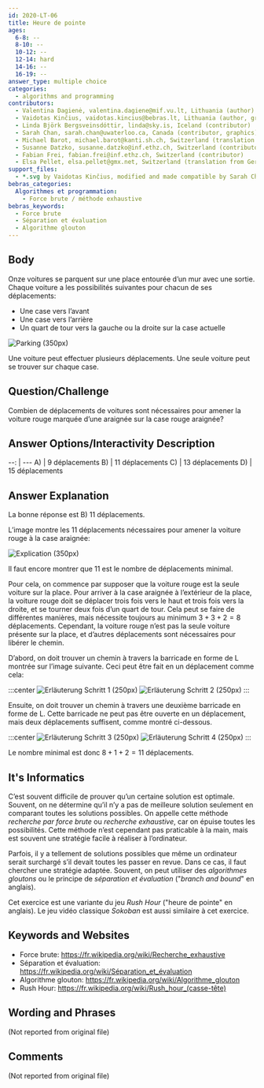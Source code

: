 ```yaml
---
id: 2020-LT-06
title: Heure de pointe
ages:
  6-8: --
  8-10: --
  10-12: --
  12-14: hard
  14-16: --
  16-19: --
answer_type: multiple choice
categories:
  - algorithms and programming
contributors:
  - Valentina Dagienė, valentina.dagiene@mif.vu.lt, Lithuania (author)
  - Vaidotas Kinčius, vaidotas.kincius@bebras.lt, Lithuania (author, graphics)
  - Linda Björk Bergsveinsdóttir, linda@sky.is, Iceland (contributor)
  - Sarah Chan, sarah.chan@uwaterloo.ca, Canada (contributor, graphics)
  - Michael Barot, michael.barot@kanti.sh.ch, Switzerland (translation from English into German)
  - Susanne Datzko, susanne.datzko@inf.ethz.ch, Switzerland (contributor, graphics)
  - Fabian Frei, fabian.frei@inf.ethz.ch, Switzerland (contributor)
  - Elsa Pellet, elsa.pellet@gmx.net, Switzerland (translation from German into French)
support_files:
  - *.svg by Vaidotas Kinčius, modified and made compatible by Sarah Chan and Susanne Datzko
bebras_categories:
  Algorithmes et programmation:
    - Force brute / méthode exhaustive
bebras_keywords:
  - Force brute
  - Séparation et évaluation
  - Algorithme glouton
---
```



## Body

Onze voitures se parquent sur une place entourée d’un mur avec une sortie. Chaque voiture a les possibilités suivantes pour chacun de ses déplacements:
 - Une case vers l’avant
 - Une case vers l’arrière
 - Un quart de tour vers la gauche ou la droite sur la case actuelle

![](graphics/2020-LT-06_taskbody-compatible.svg "Parking (350px)")

Une voiture peut effectuer plusieurs déplacements. Une seule voiture peut se trouver sur chaque case.


## Question/Challenge

Combien de déplacements de voitures sont nécessaires pour amener la voiture rouge marquée d’une araignée sur la case rouge araignée?


## Answer Options/Interactivity Description

--: | ---
 A) | 9 déplacements
 B) | 11 déplacements
 C) | 13 déplacements
 D) | 15 déplacements


## Answer Explanation

La bonne réponse est B) 11 déplacements.

L’image montre les 11 déplacements nécessaires pour amener la voiture rouge à la case araignée:

![](graphics/2020-LT-06_explanation1-compatible.svg "Explication (350px)")

Il faut encore montrer que 11 est le nombre de déplacements minimal.

Pour cela, on commence par supposer que la voiture rouge est la seule voiture sur la place. Pour arriver à la case araignée à l’extérieur de la place, la voiture rouge doit se déplacer trois fois vers le haut et trois fois vers la droite, et se tourner deux fois d’un quart de tour. Cela peut se faire de différentes manières, mais nécessite toujours au minimum $3 + 3 + 2 = 8$ déplacements. Cependant, la voiture rouge n’est pas la seule voiture présente sur la place, et d’autres déplacements sont nécessaires pour libérer le chemin.

D’abord, on doit trouver un chemin à travers la barricade en forme de L montrée sur l’image suivante. Ceci peut être fait en un déplacement comme cela:

:::center
![](graphics/2020-LT-06_explanation2-compatible.svg "Erläuterung Schritt 1 (250px)")
![](graphics/2020-LT-06_explanation3-compatible.svg "Erläuterung Schritt 2 (250px)")
:::

Ensuite, on doit trouver un chemin à travers une deuxième barricade en forme de L. Cette barricade ne peut pas être ouverte en un déplacement, mais deux déplacements suffisent, comme montré ci-dessous.

:::center
![](graphics/2020-LT-06_explanation4-compatible.svg "Erläuterung Schritt 3 (250px)")
![](graphics/2020-LT-06_explanation5-compatible.svg "Erläuterung Schritt 4 (250px)")
:::

Le nombre minimal est donc $8 + 1 + 2 = 11$ déplacements.


## It's Informatics

C’est souvent difficile de prouver qu’un certaine solution est optimale. Souvent, on ne détermine qu’il n’y a pas de meilleure solution seulement en comparant toutes les solutions possibles. On appelle cette méthode _recherche par force brute_ ou _recherche exhaustive_, car on épuise toutes les possibilités. Cette méthode n’est cependant pas praticable à la main, mais est souvent une stratégie facile à réaliser à l’ordinateur.

Parfois, il y a tellement de solutions possibles que même un ordinateur serait surchargé s’il devait toutes les passer en revue. Dans ce cas, il faut chercher une stratégie adaptée. Souvent, on peut utiliser des _algorithmes gloutons_ ou le principe de _séparation et évaluation_ ("_branch and bound_" en anglais).

Cet exercice est une variante du jeu _Rush Hour_ ("heure de pointe" en anglais). Le jeu vidéo classique _Sokoban_ est aussi similaire à cet exercice.


## Keywords and Websites

 - Force brute: https://fr.wikipedia.org/wiki/Recherche_exhaustive
 - Séparation et évaluation: https://fr.wikipedia.org/wiki/Séparation_et_évaluation
 - Algorithme glouton: https://fr.wikipedia.org/wiki/Algorithme_glouton
 - Rush Hour: https://fr.wikipedia.org/wiki/Rush_hour_(casse-tête)


## Wording and Phrases

(Not reported from original file)


## Comments

(Not reported from original file)
